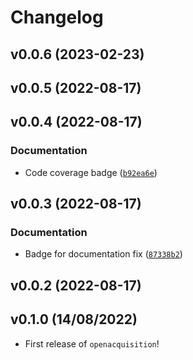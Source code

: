 # Changelog

<!--next-version-placeholder-->

## v0.0.6 (2023-02-23)


## v0.0.5 (2022-08-17)


## v0.0.4 (2022-08-17)
### Documentation
* Code coverage badge ([`b92ea6e`](https://github.com/DennisGoldfarb/OpenAcquisition/commit/b92ea6e5225aca68712d25a36db12485e6a4e965))

## v0.0.3 (2022-08-17)
### Documentation
* Badge for documentation fix ([`87338b2`](https://github.com/DennisGoldfarb/OpenAcquisition/commit/87338b234067b90b7aee3ed6a5d492c946c60fa7))

## v0.0.2 (2022-08-17)


## v0.1.0 (14/08/2022)

- First release of `openacquisition`!